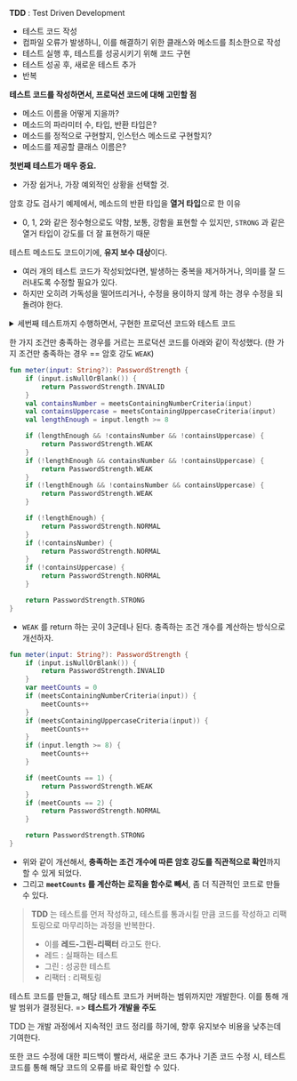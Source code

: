 **TDD** : Test Driven Development
- 테스트 코드 작성
- 컴파일 오류가 발생하니, 이를 해결하기 위한 클래스와 메소드를 최소한으로 작성
- 테스트 실행 후, 테스트를 성공시키기 위해 코드 구현
- 테스트 성공 후, 새로운 테스트 추가
- 반복

**테스트 코드를 작성하면서, 프로덕션 코드에 대해 고민할 점**
- 메소드 이름을 어떻게 지을까?
- 메소드의 파라미터 수, 타입, 반환 타입은?
- 메소드를 정적으로 구현할지, 인스턴스 메소드로 구현할지?
- 메소드를 제공할 클래스 이름은?

**첫번째 테스트가 매우 중요.**
- 가장 쉽거나, 가장 예외적인 상황을 선택할 것.

암호 강도 검사기 예제에서, 메소드의 반환 타입을 **열거 타입**으로 한 이유
- 0, 1, 2와 같은 정수형으로도 약함, 보통, 강함을 표현할 수 있지만, `STRONG` 과 같은 열거 타입이 강도를 더 잘 표현하기 때문

테스트 메소드도 코드이기에, **유지 보수 대상**이다.
- 여러 개의 테스트 코드가 작성되었다면, 발생하는 중복을 제거하거나, 의미를 잘 드러내도록 수정할 필요가 있다.
- 하지만 오히려 가독성을 떨어뜨리거나, 수정을 용이하지 않게 하는 경우 수정을 되돌려야 한다.

<details><summary>세번째 테스트까지 수행하면서, 구현한 프로덕션 코드와 테스트 코드</summary>

```kotlin
class PasswordStrengthMeter {
    fun meter(input: String): PasswordStrength {
        if (input.length < 8) {
            return PasswordStrength.NORMAL
        }
        val containsNumber = meetsContainingNumberCriteria(input)
        if (!containsNumber) {
            return PasswordStrength.NORMAL
        }
        return PasswordStrength.STRONG
    }

    private fun meetsContainingNumberCriteria(input: String): Boolean {
        for (ch: Char in input) {
            if (ch in '1'..'9') {
                return true
            }
        }
        return false
    }
}

class PasswordStrengthMeterTest {
    private val meter = PasswordStrengthMeter()

    @DisplayName("모든 규칙을 충족하는 경우, 암호 강도 강함")
    @Test
    fun meetsAllCriteria_Then_Strong() {
        assertStrength("ab12!@AB", PasswordStrength.STRONG)
        assertStrength("abc1!Add", PasswordStrength.STRONG)
    }

    @DisplayName("길이만 8글자 미만이고, 나머지 조건은 충족하는 경우, 암호 강도 보통")
    @Test
    fun meetsOtherCriteria_except_for_Length_Then_Normal() {
        assertStrength("ab12!@A", PasswordStrength.NORMAL)
        assertStrength("Ab12!c", PasswordStrength.NORMAL)
    }

    @DisplayName("숫자를 포함하지 않고, 나머지 조건은 충족하는 경우, 암호 강도 보통")
    @Test
    fun meetsOtherCriteria_except_for_number_Then_Normal() {
        assertStrength("ab!@ABqwer", PasswordStrength.NORMAL)
        assertStrength("Ab!@zxcvasdf", PasswordStrength.NORMAL)
    }

    private fun assertStrength(
        password: String,
        expStrength: PasswordStrength,
    ) {
        val result = meter.meter(password)
        assertEquals(expStrength, result)
    }
}
```

</details>

한 가지 조건만 충족하는 경우를 거르는 프로덕션 코드를 아래와 같이 작성했다. (한 가지 조건만 충족하는 경우 == 암호 강도 `WEAK`)
```kotlin
fun meter(input: String?): PasswordStrength {
    if (input.isNullOrBlank()) {
        return PasswordStrength.INVALID
    }
    val containsNumber = meetsContainingNumberCriteria(input)
    val containsUppercase = meetsContainingUppercaseCriteria(input)
    val lengthEnough = input.length >= 8

    if (lengthEnough && !containsNumber && !containsUppercase) {
        return PasswordStrength.WEAK
    }
    if (!lengthEnough && containsNumber && !containsUppercase) {
        return PasswordStrength.WEAK
    }
    if (!lengthEnough && !containsNumber && containsUppercase) {
        return PasswordStrength.WEAK
    }

    if (!lengthEnough) {
        return PasswordStrength.NORMAL
    }
    if (!containsNumber) {
        return PasswordStrength.NORMAL
    }
    if (!containsUppercase) {
        return PasswordStrength.NORMAL
    }

    return PasswordStrength.STRONG
}
```
- `WEAK` 를 return 하는 곳이 3군데나 된다. 충족하는 조건 개수를 계산하는 방식으로 개선하자.

```kotlin
fun meter(input: String?): PasswordStrength {
    if (input.isNullOrBlank()) {
        return PasswordStrength.INVALID
    }
    var meetCounts = 0
    if (meetsContainingNumberCriteria(input)) {
        meetCounts++
    }
    if (meetsContainingUppercaseCriteria(input)) {
        meetCounts++
    }
    if (input.length >= 8) {
        meetCounts++
    }

    if (meetCounts == 1) {
        return PasswordStrength.WEAK
    }
    if (meetCounts == 2) {
        return PasswordStrength.NORMAL
    }

    return PasswordStrength.STRONG
}
```
- 위와 같이 개선해서, **충족하는 조건 개수에 따른 암호 강도를 직관적으로 확인**까지 할 수 있게 되었다.
- 그리고 **`meetCounts` 를 계산하는 로직을 함수로 빼서**, 좀 더 직관적인 코드로 만들 수 있다.

> **TDD** 는 테스트를 먼저 작성하고, 테스트를 통과시킬 만큼 코드를 작성하고 리팩토링으로 마무리하는 과정을 반복한다.
> - 이를 **레드-그린-리팩터** 라고도 한다.
> - 레드 : 실패하는 테스트
> - 그린 : 성공한 테스트
> - 리팩터 : 리팩토링

테스트 코드를 만들고, 해당 테스트 코드가 커버하는 범위까지만 개발한다. 이를 통해 개발 범위가 결정된다. => **테스트가 개발을 주도**

TDD 는 개발 과정에서 지속적인 코드 정리를 하기에, 향후 유지보수 비용을 낮추는데 기여한다.

또한 코드 수정에 대한 피드백이 빨라서, 새로운 코드 추가나 기존 코드 수정 시, 테스트 코드를 통해 해당 코드의 오류를 바로 확인할 수 있다.
